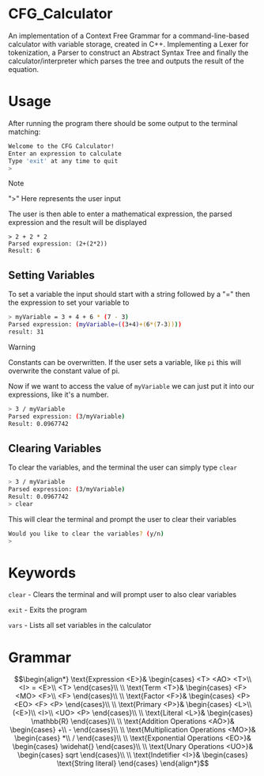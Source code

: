 # CFG_Calculator
An implementation of a Context Free Grammar for a command-line-based calculator with variable storage, created in C++. Implementing a Lexer for tokenization, a Parser to construct an Abstract Syntax Tree and finally the calculator/interpreter which parses the tree and outputs the result of the equation.

# Usage
After running the program there should be some output to the terminal matching:
```bash
Welcome to the CFG Calculator!
Enter an expression to calculate
Type 'exit' at any time to quit
>
```

> [!NOTE] 
> ">" Here represents the user input


The user is then able to enter a mathematical expression, the parsed expression and the result will be displayed
```
> 2 + 2 * 2
Parsed expression: (2+(2*2))
Result: 6
```
## Setting Variables
To set a variable the input should start with a string followed by a "=" then the expression to set your variable to
```bash
> myVariable = 3 + 4 + 6 * (7 - 3)
Parsed expression: (myVariable=((3+4)+(6*(7-3))))
result: 31
```
> [!WARNING]
> Constants can be overwritten.
> If the user sets a variable, like `pi` this will overwrite the constant value of pi.

Now if we want to access the value of `myVariable` we can just put it into our expressions, like it's a number.
```bash
> 3 / myVariable
Parsed expression: (3/myVariable)
Result: 0.0967742
```
## Clearing Variables
To clear the variables, and the terminal the user can simply type `clear`
```bash
> 3 / myVariable
Parsed expression: (3/myVariable)
Result: 0.0967742
> clear
```
This will clear the terminal and prompt the user to clear their variables
```bash
Would you like to clear the variables? (y/n)
> 
```

# Keywords
`clear` - Clears the terminal and will prompt user to also clear variables

`exit` - Exits the program

`vars` - Lists all set variables in the calculator

# Grammar

```math
\begin{align*}

\text{Expression <E>}&
\begin{cases}
    <T> <AO> <T>\\
    <I> = <E>\\
    <T>
\end{cases}\\
\\


\text{Term <T>}&
\begin{cases}
    <F> <MO> <F>\\
    <F>
\end{cases}\\
\\


\text{Factor <F>}&
\begin{cases}
    <P> <EO> <F>
    <P>
\end{cases}\\
\\


\text{Primary <P>}&
\begin{cases}
    <L>\\
    (<E>)\\
    <I>\\
    <UO> <P>
\end{cases}\\
\\

\text{Literal <L>}&
\begin{cases}
    \mathbb{R}
\end{cases}\\
\\


\text{Addition Operations <AO>}&
\begin{cases}
    +\\
    -
\end{cases}\\
\\

\text{Multiplication Operations <MO>}&
\begin{cases}
    *\\
    /
\end{cases}\\
\\

\text{Exponential Operations <EO>}&
\begin{cases}
    \widehat{}

\end{cases}\\
\\
\text{Unary Operations <UO>}&
\begin{cases}
    sqrt
\end{cases}\\
\\

\text{Indetifier <I>}&
\begin{cases}
    \text{String literal}
\end{cases}

\end{align*}
```
